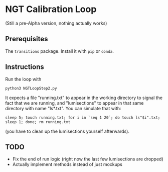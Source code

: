 # NGT Calibration Loop

(Still a pre-Alpha version, nothing actually works)

## Prerequisites

The `transitions` package. Install it with `pip` or `conda`.

## Instructions

Run the loop with
```
python3 NGTLoopStep2.py
```

It expects a file "running.txt" to appear in the working directory to signal the fact that we are running, and "lumisections" to appear in that same directory with name "ls*.txt". You can simulate that with:
```
sleep 5; touch running.txt; for i in `seq 1 20`; do touch ls"$i".txt; sleep 1; done; rm running.txt
```
(you have to clean up the lumisections yourself afterwards).

## TODO

- Fix the end of run logic (right now the last few lumisections are dropped)
- Actually implement methods instead of just mockups
